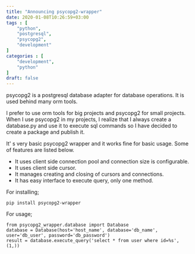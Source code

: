 ```yaml
---
title: "Announcing psycopg2-wrapper"
date: 2020-01-08T10:26:59+03:00
tags : [
    "python",
    "postgresql",
    "psycopg2",
    "development"
]
categories : [
    "development",
    "python"
]
draft: false
---
```

psycopg2 is a postgresql database adapter for database operations. It is used behind many orm tools. 

I prefer to use orm tools for big projects and psycopg2 for small projects. When I use psycopg2 in my projects, I realize that I always create a database.py and use it to execute sql commands so I have decided to create a package and publish it.

It' s very basic psycopg2 wrapper and it works fine for basic usage. Some of features are listed below.

* It uses client side connection pool and connection size is configurable.
* It uses client side cursor.
* It manages creating and closing of cursors and connections.
* It has easy interface to execute query, only one method.

For installing;
```
pip install psycopg2-wrapper
```

For usage;
```
from psycopg2_wrapper.database import Database
database = Database(host='host_name', database='db_name', user='db_user', password='db_password')
result = database.execute_query('select * from user where id=%s', (1,))
```
